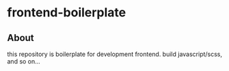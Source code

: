 # frontend-boilerplate

## About
this repository is boilerplate for development frontend.
build javascript/scss, and so on...
